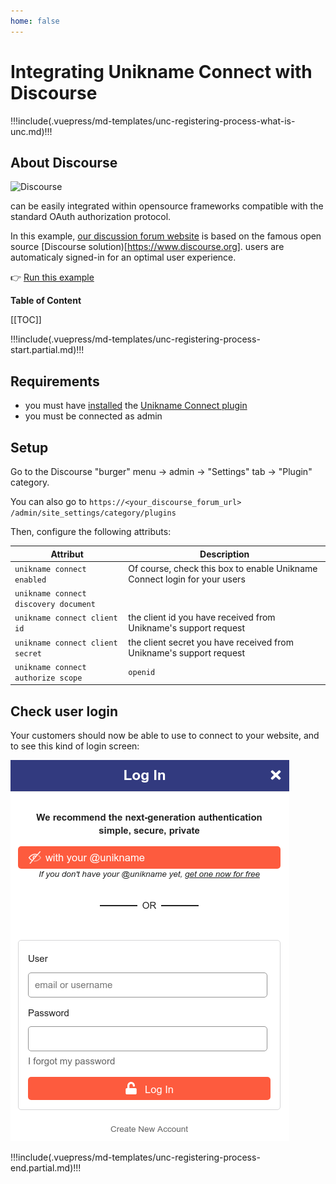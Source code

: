 ```yaml
---
home: false
---
```


# Integrating Unikname Connect with Discourse

!!!include(.vuepress/md-templates/unc-registering-process-what-is-unc.md)!!!

## About Discourse

![Discourse](./discourse-logo-full.png)

<uniknameconnect/> can be easily integrated within opensource frameworks compatible with the standard OAuth authorization protocol.

In this example, [our discussion forum website](https://forum.unikname.com/) is based on the famous open source [Discourse solution)[https://www.discourse.org]. <unikname/> users are automaticaly signed-in for an optimal user experience.

👉 [Run this example](https://forum.unikname.com/)

**Table of Content**

[[TOC]]

!!!include(.vuepress/md-templates/unc-registering-process-start.partial.md)!!!

## Requirements
 
- you must have [installed](https://meta.discourse.org/t/install-plugins-in-discourse/19157) the [Unikname Connect plugin](https://github.com/unik-name/discourse-unikname)
- you must be connected as admin

## Setup

Go to the Discourse "burger" menu → admin → "Settings" tab → "Plugin" category.

You can also go to `https://<your_discourse_forum_url>` `/admin/site_settings/category/plugins`

Then, configure the following attributs:

| Attribut | Description |
|--------|-----------|
| `unikname connect enabled`  | Of course, check this box to enable Unikname Connect login for your users |
| `unikname connect discovery document` | <UncServerUrl/> |
| `unikname connect client id` | the client id you have received from Unikname's support request |
| `unikname connect client secret` | the client secret you have received from Unikname's support request |
| `unikname connect authorize scope` |`openid` |

## Check user login

Your customers should now be able to use <uniknameconnect/> to connect to your website, and to see this kind of login screen:

![Discourse with Unikname Connect](./discourse-login-screen-with-unc.png)

!!!include(.vuepress/md-templates/unc-registering-process-end.partial.md)!!!
